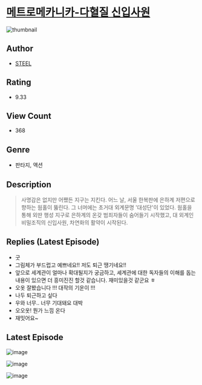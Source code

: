 # [메트로메카니카-다혈질 신입사원](https://comic.naver.com/challenge/list?titleId=810383)
![thumbnail](https://image-comic.pstatic.net/user_contents_data/challenge_comic/2023/05/23/297756/upload_3559641833231758181_480x623.jpeg)

## Author
- [STEEL](https://comic.naver.com/artistTitle?id=297756)

## Rating
- 9.33

## View Count
- 368

## Genre
- 판타지, 액션

## Description
> 사명감은 없지만 어쨌든 지구는 지킨다. 어느 날, 서울 한복판에 은하계 저편으로 향하는 웜홀이 뚫린다. 그 너머에는 초거대 외계문명 '대성단'이 있었다. 웜홀을 통해 외딴 행성 지구로 은하계의 온갖 범죄자들이 숨어들기 시작했고, 대 외계인 비밀조직의 신입사원, 차연화의 활약이 시작된다.

## Replies (Latest Episode)
- 굿
- 그림체가 부드럽고 예쁘네요!! 저도 퇴근 땡기네요!!
- 앞으로 세계관이 얼마나 확대될지가 궁금하고, 셰계관에 대한 독자들의 이해를 돕는 내용이 있으면 더 흥미진진 할것 같습니다. 재미있을것 같군요 ㅎ
- 오옷 잘봤습니다 !!! 대작의 기운이 !!!
- 나두 퇴근하고 싶다
- 우와 너무.. 너무 기대돼요 대박
- 오오옷! 뭔가 느낌 온다
- 재밋어요~

## Latest Episode
![image](https://image-comic.pstatic.net/user_contents_data/challenge_comic/2023/05/23/297756/upload_4134698504958338096.jpeg)

![image](https://image-comic.pstatic.net/user_contents_data/challenge_comic/2023/05/23/297756/upload_7004846062291727666.jpeg)

![image](https://image-comic.pstatic.net/user_contents_data/challenge_comic/2023/05/23/297756/upload_3846691115620120629.jpeg)
